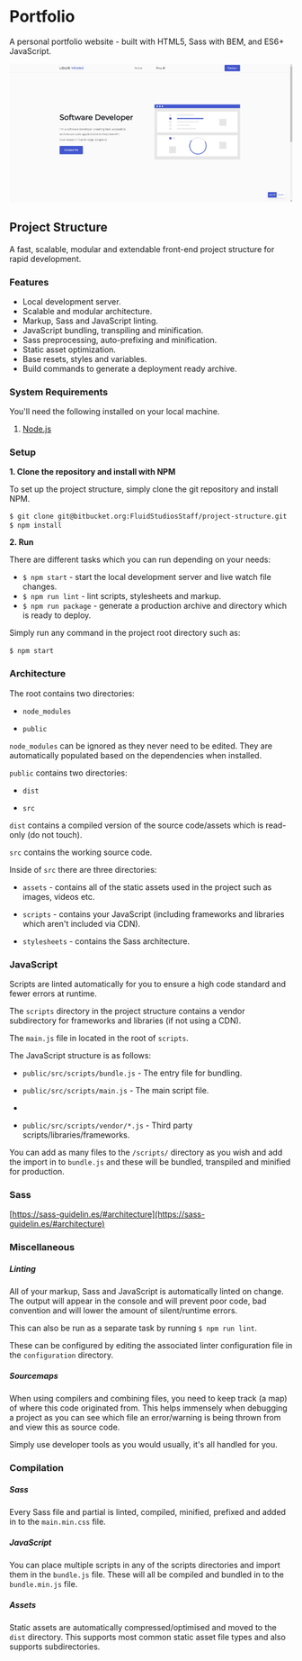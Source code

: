 ﻿# Portfolio

A personal portfolio website - built with HTML5, Sass with BEM, and ES6+ JavaScript.

![Portfolio](documentation/portfolio.jpg)

## Project Structure

A fast, scalable, modular and extendable front-end project structure for rapid development.

### Features

- Local development server.
- Scalable and modular architecture.
- Markup, Sass and JavaScript linting.
- JavaScript bundling, transpiling and minification.
- Sass preprocessing, auto-prefixing and minification.
- Static asset optimization.
- Base resets, styles and variables.
- Build commands to generate a deployment ready archive.

### System Requirements

You'll need the following installed on your local machine.

1.  [Node.js](https://nodejs.org/en/download/)

### Setup

**1. Clone the repository and install with NPM**

To set up the project structure, simply clone the git repository and install NPM.

```
$ git clone git@bitbucket.org:FluidStudiosStaff/project-structure.git
$ npm install
```

**2. Run**

There are different tasks which you can run depending on your needs:

- `$ npm start` - start the local development server and live watch file changes.
- `$ npm run lint` - lint scripts, stylesheets and markup.
- `$ npm run package` - generate a production archive and directory which is ready to deploy.

Simply run any command in the project root directory such as:

`$ npm start`

### Architecture

The root contains two directories:

- `node_modules`

- `public`

`node_modules` can be ignored as they never need to be edited. They are automatically populated based on the dependencies when installed.

`public` contains two directories:

- `dist`

- `src`

`dist` contains a compiled version of the source code/assets which is read-only (do not touch).

`src` contains the working source code.

Inside of `src` there are three directories:

- `assets` - contains all of the static assets used in the project such as images, videos etc.

- `scripts` - contains your JavaScript (including frameworks and libraries which aren't included via CDN).

- `stylesheets` - contains the Sass architecture.

### JavaScript

Scripts are linted automatically for you to ensure a high code standard and fewer errors at runtime.

The `scripts` directory in the project structure contains a vendor subdirectory for frameworks and libraries (if not using a CDN).

The `main.js` file in located in the root of `scripts`.

The JavaScript structure is as follows:

- `public/src/scripts/bundle.js` - The entry file for bundling.

- `public/src/scripts/main.js` - The main script file.
-
- `public/src/scripts/vendor/*.js` - Third party scripts/libraries/frameworks.

You can add as many files to the `/scripts/` directory as you wish and add the import in to `bundle.js` and these will be bundled, transpiled and minified for production.

### Sass

[https://sass-guidelin.es/#architecture](https://sass-guidelin.es/#architecture)

### Miscellaneous

##### Linting

All of your markup, Sass and JavaScript is automatically linted on change. The output will appear in the console and will prevent poor code, bad convention and will lower the amount of silent/runtime errors.

This can also be run as a separate task by running `$ npm run lint`.

These can be configured by editing the associated linter configuration file in the `configuration` directory.

##### Sourcemaps

When using compilers and combining files, you need to keep track (a map) of where this code originated from. This helps immensely when debugging a project as you can see which file an error/warning is being thrown from and view this as source code.

Simply use developer tools as you would usually, it's all handled for you.

### Compilation

##### Sass

Every Sass file and partial is linted, compiled, minified, prefixed and added in to the `main.min.css` file.

##### JavaScript

You can place multiple scripts in any of the scripts directories and import them in the `bundle.js` file. These will all be compiled and bundled in to the `bundle.min.js` file.

##### Assets

Static assets are automatically compressed/optimised and moved to the `dist` directory. This supports most common static asset file types and also supports subdirectories.
